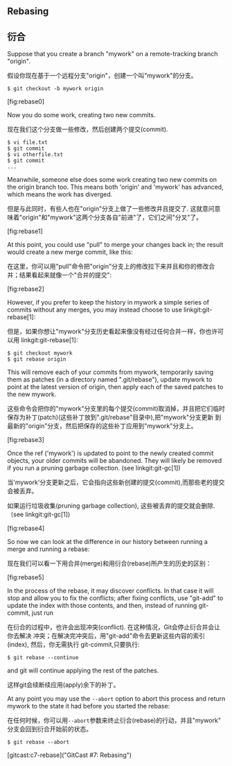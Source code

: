 ## Rebasing ##
## 衍合 ##

Suppose that you create a branch "mywork" on a remote-tracking branch
"origin".

假设你现在基于一个远程分支"origin"，创建一个叫"mywork"的分支。

    $ git checkout -b mywork origin

[fig:rebase0]

Now you do some work, creating two new commits.

现在我们这个分支做一些修改，然后创建两个提交(commit).

    $ vi file.txt
    $ git commit
    $ vi otherfile.txt
    $ git commit
    ...
    
Meanwhile, someone else does some work creating two new commits on the origin
branch too. This means both 'origin' and 'mywork' has advanced, which means 
the work has diverged.

但是与此同时，有些人也在"origin"分支上做了一些修改并且提交了.
这就意问意味着"origin"和"mywork"这两个分支各自"前进"了，它们之间"分叉"了。

[fig:rebase1]

At this point, you could use "pull" to merge your changes back in;
the result would create a new merge commit, like this:

在这里，你可以用"pull"命令把"origin"分支上的修改拉下来并且和你的修改合并；结果看起来就像一个"合并的提交":

[fig:rebase2]

However, if you prefer to keep the history in mywork a simple series of
commits without any merges, you may instead choose to use
linkgit:git-rebase[1]:

但是，如果你想让"mywork"分支历史看起来像没有经过任何合并一样，你也许可以用 linkgit:git-rebase[1]:

    $ git checkout mywork
    $ git rebase origin

This will remove each of your commits from mywork, temporarily saving
them as patches (in a directory named ".git/rebase"), update mywork to
point at the latest version of origin, then apply each of the saved
patches to the new mywork.  

这些命令会把你的"mywork"分支里的每个提交(commit)取消掉，并且把它们临时
保存为补丁(patch)(这些补丁放到".git/rebase"目录中),把"mywork"分支更新
到最新的"origin"分支，然后把保存的这些补丁应用到"mywork"分支上。



[fig:rebase3]

Once the ref ('mywork') is updated to point to the newly created commit 
objects, your older commits will be abandoned.  They will likely be
removed if you run a pruning garbage collection. (see linkgit:git-gc[1])

当'mywork'分支更新之后，它会指向这些新创建的提交(commit),而那些老的提交会被丢弃。

如果运行垃圾收集(pruning garbage collection), 这些被丢弃的提交就会删除.
（see linkgit:git-gc[1])

[fig:rebase4]

So now we can look at the difference in our history between running a merge
and running a rebase:

现在我们可以看一下用合并(merge)和用衍合(rebase)所产生的历史的区别：

[fig:rebase5]

In the process of the rebase, it may discover conflicts.  In that case it will stop
and allow you to fix the conflicts; after fixing conflicts, use "git-add"
to update the index with those contents, and then, instead of
running git-commit, just run

在衍合的过程中，也许会出现冲突(conflict). 在这种情况，Git会停止衍合并会让你去解决
冲突；在解决完冲突后，用"git-add"命令去更新这些内容的索引(index), 然后，你无需执行
git-commit,只要执行:

    $ git rebase --continue

and git will continue applying the rest of the patches.

这样git会续断续应用(apply)余下的补丁。

At any point you may use the `--abort` option to abort this process and
return mywork to the state it had before you started the rebase:

在任何时候，你可以用`--abort`参数来终止衍合(rebase)的行动，并且"mywork"
分支会回到衍合开始前的状态。

    $ git rebase --abort


[gitcast:c7-rebase]("GitCast #7: Rebasing")
